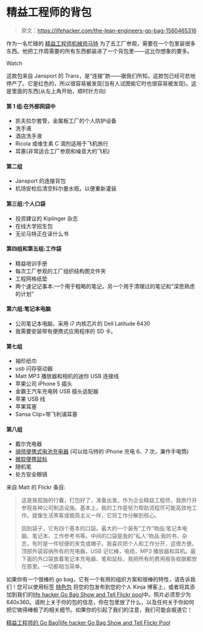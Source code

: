 # 精益工程师的背包

> 原文：<https://lifehacker.com/the-lean-engineers-go-bag-1560465316>

作为一名忙碌的 [精益工程师](http://en.wikipedia.org/wiki/Lean_manufacturing)[机械师马特](https://www.flickr.com/photos/43882912@N03/) 为了去工厂参观，需要在一个包里装很多东西。他把工作周需要的所有东西都装进了一个背包里——这比你想象的要多。

Watch

这款包来自 Jansport 的 Trans，是“连接”款——据我们所知，这款包已经可悲地停产了。它是红色的，所以很容易被发现(当有人试图偷它时也很容易被发现)。这是里面的东西(从左上角开始，顺时针方向)

#### 第 1 组:在外部网袋中

*   凯夫拉尔套管，金属板工厂的个人防护设备
*   洗手液
*   酒店洗手液
*   Ricola 或维生素 C 滴剂适用于飞机旅行
*   耳塞(非常适合工厂参观和噪音大的飞机)

#### 第二组

*   Jansport 的连接背包
*   机场安检后清空科尔曼水瓶，以便重新灌装

#### 第三组:个人口袋

*   投资建议的 Kiplinger 杂志
*   在线大学招生包
*   无论马特正在读什么书

#### 第四组和第五组:工作袋

*   精益培训手册
*   每次工厂参观的工厂组织结构图文件夹
*   工程网格纸垫
*   两个速记记事本:一个用于粗略的笔记，另一个用于清理过的笔记和“深思熟虑的计划”

#### 第六组:笔记本电脑

*   公司笔记本电脑，采用 i7 内核芯片的 Dell Latitude 6430
*   我需要安装带有便携式应用程序的 SD 卡。

#### 第七组

*   袖珍纸巾
*   usb 闪存驱动器
*   Matt MP3 播放器和相机的迷你 USB 连接线
*   苹果公司 iPhone 5 插头
*   金霸王汽车充电转 USB 插头适配器
*   苹果 USB 线
*   苹果耳塞
*   Sansa Clip+带飞利浦耳塞

#### 第八组

*   戴尔充电器
*   [骑师便携式电池充电器](https://www.amazon.com/dp/B00AANMVNQ?asc_campaign=InlineText&asc_refurl=https://lifehacker.com/the-lean-engineers-go-bag-1560465316&asc_source=&linkCode=ogi&psc=1&smid=AZF6YB7UVA7OU&tag=kinjalifehackerlink-20&th=1) (可以给马特的 iPhone 充电 6、7 次，兼作手电筒)
*   [微软便携鼠标](http://www.amazon.com/Microsoft-Wireless-Mobile-Mouse-4000/dp/B002DPUUL4?asc_campaign=InlineText&asc_refurl=https://lifehacker.com/the-lean-engineers-go-bag-1560465316&asc_source=&tag=kinjalifehackerlink-20)
*   随机笔
*   处方安全眼镜

来自 Matt 的 Flickr 条目:

> 这是我孤独的行囊，打包好了，准备出发。作为企业精益工程师，我旅行并参观各种公司制造设施。基本上，我的工作是努力帮助流程尽可能高效地工作。就像生活黑客或极简主义一样，它将工作分解到核心。
> 
> 回到袋子，它有四个基本的口袋。最大的一个装有“工作”物品:笔记本电脑、笔记本、工作参考书等。中间的口袋是我的“私人”物品:我的书，杂志，有时是一件轻便的夹克或帽子。我喜欢把个人和工作分开，这很方便。顶部外袋容纳所有的充电器，USB 记忆棒，电缆，MP3 播放器和耳机。最下面的外口袋放着笔记本充电器、笔和鼠标，我把所有的费用报告收据都放在那里。一切都相当简单。

如果你有一个很棒的 go bag，它有一个有用的组织方案和很棒的特性，请告诉我们！您可以使用标签 [特色包](http://kinja.com/tag/featured-bag) 将您的包发布到您的个人 Kinja 博客上，或者将其添加到我们的[life hacker Go Bag Show and Tell Flickr pool](http://www.flickr.com/groups/2301352@N21)中。照片必须至少为 640x360。请附上关于你的包的信息，你在包里放了什么，以及任何关于你如何把它做得棒极了的相关细节。如果你的引起了我们的注意，我们可能会报道它！

[精益工程师的 Go Bag](https://www.flickr.com/photos/43882912@N03/12542604795/in/set-72157641015673525/)|[life hacker Go Bag Show and Tell Flickr Pool](http://www.flickr.com/groups/2301352@N21)